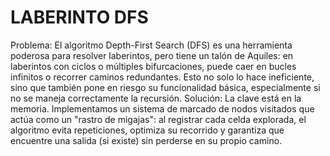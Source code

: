 # LABERINTO DFS
Problema:
El algoritmo Depth-First Search (DFS) es una herramienta poderosa para resolver laberintos, 
pero tiene un talón de Aquiles: en laberintos con ciclos o múltiples bifurcaciones, 
puede caer en bucles infinitos o recorrer caminos redundantes. Esto no solo lo hace ineficiente, 
sino que también pone en riesgo su funcionalidad básica, especialmente si no se maneja correctamente la recursión.
Solución:
La clave está en la memoria. Implementamos un sistema de marcado de nodos visitados que actúa como un "rastro de migajas": 
al registrar cada celda explorada, el algoritmo evita repeticiones, optimiza su recorrido y garantiza que encuentre una salida 
(si existe) sin perderse en su propio camino.
